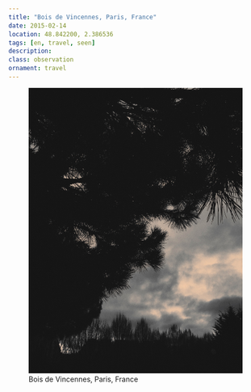 ```yaml
---
title: "Bois de Vincennes, Paris, France"
date: 2015-02-14
location: 48.842200, 2.386536
tags: [en, travel, seen]
description: 
class: observation
ornament: travel
---
```


<figure>
  <img src="/assets/img/2015-02-14-bois-de-vincennes-paris-france.jpeg" alt="Bois de Vincennes, Paris, France">
  <figcaption>Bois de Vincennes, Paris, France</figcaption>
</figure>
